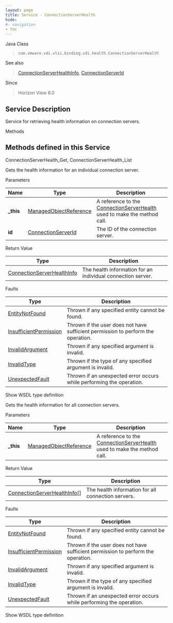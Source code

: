 ```yaml
---
layout: page
title: Service - ConnectionServerHealth
hide:
#- navigation
- toc
---
```








Java Class
> `com.vmware.vdi.vlsi.binding.vdi.health.ConnectionServerHealth`

See also
> [ConnectionServerHealthInfo](vdi.health.ConnectionServerHealth.ConnectionServerHealthInfo.md), [ConnectionServerId](vdi.entity.ConnectionServerId.md)

Since
> Horizon View 6.0





## Service Description

Service for retrieving health information on connection servers.

Methods

Methods defined in this Service
---
ConnectionServerHealth_Get, ConnectionServerHealth_List




Gets the health information for an individual connection server.

Parameters

Name| Type| Description
---|---|---
**_this**| [ManagedObjectReference](vmodl.ManagedObjectReference.md)|  A reference to the [ConnectionServerHealth](vdi.health.ConnectionServerHealth.md) used to make the method call.
**id**| [ConnectionServerId](vdi.entity.ConnectionServerId.md)|  The ID of the connection server.




Return Value

Type |  Description
---|---
[ConnectionServerHealthInfo](vdi.health.ConnectionServerHealth.ConnectionServerHealthInfo.md)| The health information for an individual connection server.



Faults

Type |  Description
---|---
[EntityNotFound](vdi.fault.EntityNotFound.md)| Thrown if any specified entity cannot be found.
[InsufficientPermission](vdi.fault.InsufficientPermission.md)| Thrown if the user does not have sufficient permission to perform the operation.
[InvalidArgument](vdi.fault.InvalidArgument.md)| Thrown if any specified argument is invalid.
[InvalidType](vdi.fault.InvalidType.md)| Thrown if the type of any specified argument is invalid.
[UnexpectedFault](vdi.fault.UnexpectedFault.md)| Thrown if an unexpected error occurs while performing the operation.

Show WSDL type definition







Gets the health information for all connection servers.

Parameters

Name| Type| Description
---|---|---
**_this**| [ManagedObjectReference](vmodl.ManagedObjectReference.md)|  A reference to the [ConnectionServerHealth](vdi.health.ConnectionServerHealth.md) used to make the method call.



Return Value

Type |  Description
---|---
[ConnectionServerHealthInfo[]](vdi.health.ConnectionServerHealth.ConnectionServerHealthInfo.md)| The health information for all connection servers.



Faults

Type |  Description
---|---
[EntityNotFound](vdi.fault.EntityNotFound.md)| Thrown if any specified entity cannot be found.
[InsufficientPermission](vdi.fault.InsufficientPermission.md)| Thrown if the user does not have sufficient permission to perform the operation.
[InvalidArgument](vdi.fault.InvalidArgument.md)| Thrown if any specified argument is invalid.
[InvalidType](vdi.fault.InvalidType.md)| Thrown if the type of any specified argument is invalid.
[UnexpectedFault](vdi.fault.UnexpectedFault.md)| Thrown if an unexpected error occurs while performing the operation.

Show WSDL type definition












 

